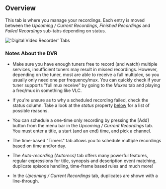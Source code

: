 ## Overview

This tab is where you manage your recordings. Each entry is moved 
between the *Upcoming / Current Recordings*, *Finished Recordings* and 
*Failed Recordings* sub-tabs depending on status. 

!['Digital Video Recorder' Tabs](static/img/doc/dvr/tab.png)

### Notes About the DVR

* Make sure you have enough tuners free to record (and watch) multiple 
services, insufficient tuners may result in missed recordings. However, 
depending on the tuner, most are able to receive a full multiplex, so 
you usually only need one per frequency/mux. You can quickly check if 
your tuner supports "full mux receive" by going to the *Muxes* tab and 
playing a freq/mux in something like VLC.

* If you're unsure as to why a scheduled recording failed, check the 
status column. Take a look at the *status* property [below](#items) for 
a list of possible reasons. 

* You can schedule a one-time only recording by pressing the [Add] 
button from the menu bar in the *Upcoming / Current Recordings* tab. 
You must enter a title, a start (and an end) time, and pick a channel.

* The time-based "Timers" tab allows you to schedule multiple recordings 
based on time and/or day.

* The *Auto-recording (Autorecs)* tab offers many powerful features, 
regular expressions for title, synopsis and description event matching, 
duplicate episode handling, time-frame based rules and much more!

* In the *Upcoming / Current Recordings* tab, duplicates are shown with 
a line-through.
























